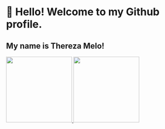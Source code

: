 # 👋 Hello! Welcome to my Github profile.
## My name is Thereza Melo!

<div>
<a href="https://github.com/Therezaclm">
<img height="180em" src="https://github-readme-stats.vercel.app/api/top-langs/?username=Therezaclm&layout=compact&langs_count=7&theme=dracula"/>
<img height="180em" src="https://github-readme-stats.vercel.app/api?username=Therezaclm&show_icons=true&theme=dracula&include_all_commits=true&count_private=true"/>
</div>
